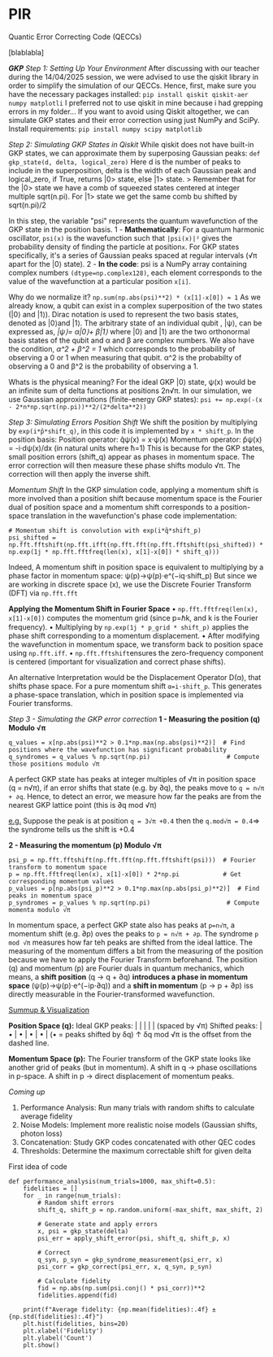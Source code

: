 # PIR
Quantic Error Correcting Code (QECCs)

[blablabla]



***GKP***
_Step 1: Setting Up Your Environment_
After discussing with our teacher during the 14/04/2025 session, we were advised to use the qiskit library in order to simplify the simulation of our QECCs.
Hence, first, make sure you have the necessary packages installed:
```pip install qiskit qiskit-aer numpy matplotli```
I preferred not to use qiskit in mine because i had grepping errors in my folder... If you want to avoid using Qiskit altogether, we can simulate GKP states and their error correction using just NumPy and SciPy. Install requirements:
```pip install numpy scipy matplotlib```



_Step 2: Simulating GKP States in Qiskit_
While qiskit does not have built-in GKP states, we can approximate them by superposing Gaussian peaks:
```def gkp_state(d, delta, logical_zero)```
Here d is the number of peaks to include in the superposition, delta is the width of each Gaussian peak and logical_zero, if True, returns   |0> state, else |1> state.
    > Remember that for the |0> state we have a comb of squeezed states centered at integer multiple sqrt(n.pi). For |1> state we get the same comb bu shifted by sqrt(n.pi)/2

In this step, the variable "psi" represents the quantum wavefunction of the GKP state in the position basis.
1 - **Mathematically**:
For a quantum harmonic oscillator, ```psi(x)``` is the wavefunction such that ```|psi(x)|²``` gives the probability density of finding the particle at position```x```. For GKP states specifically, it's a series of Gaussian peaks spaced at regular intervals (√π apart for the |0⟩ state).
2 - **In the code**:
psi is a NumPy array containing complex numbers ```(dtype=np.complex128)```, each element corresponds to the value of the wavefunction at a particular position ```x[i]```.

Why do we normalize it?         ```np.sum(np.abs(psi)**2) * (x[1]-x[0]) ≈ 1```
As we already know, a qubit can exist in a complex superposition of the two states (|0⟩ and |1⟩). Dirac notation is used to represent the two basis states, denoted as |0⟩and |1⟩. The arbitrary state of an individual qubit , |ψ⟩, can be expressed as,
*|ψ⟩= α|0⟩+ β|1⟩*
where |0⟩ and |1⟩ are the two orthonormal basis states of the qubit and α and β are complex numbers. We also have the condition,
*α^2 + β^2 = 1*
which corresponds to the probability of observing a 0 or 1 when measuring that qubit. α^2 is the probabilty of observing a 0 and β^2 is the probability of observing a 1.

Whats is the physical meaning? 
For the ideal GKP |0⟩ state, ψ(x) would be an infinite sum of delta functions at positions 2n√π. In our simulation, we use Gaussian approximations (finite-energy GKP states): ```psi += np.exp(-(x - 2*n*np.sqrt(np.pi))**2/(2*delta**2))```



_Step 3: Simulating Errors_
*Position Shift*
We shift the position by multiplying by ```exp(i*p̂*shift_q)```, in this code it is implemented by ```x * shift_p```.
In the position basis:
    Position operator: q̂ψ(x) = x·ψ(x)
    Momentum operator: p̂ψ(x) = -i·dψ(x)/dx (in natural units where ħ=1)
This is because for the GKP states, small position errors (shift_q) appear as phases in momentum space. The error correction will then measure these phase shifts modulo √π. The correction will then apply the inverse shift. 

*Momentum Shift*
In the GKP simulation code, applying a momentum shift is more involved than a position shift because momentum space is the Fourier dual of position space and a momentum shift corresponds to a position-space translation in the wavefunction's phase
code implementation:
```
# Momentum shift is convolution with exp(i*q̂*shift_p)
psi_shifted = np.fft.fftshift(np.fft.ifft(np.fft.fft(np.fft.fftshift(psi_shifted)) * np.exp(1j * np.fft.fftfreq(len(x), x[1]-x[0]) * shift_q)))
```
Indeed, A momentum shift in position space is equivalent to multiplying by a phase factor in momentum space:
ψ(p)→ψ(p)⋅e^(−iq⋅shift_p)
But since we are working in discrete space (x), we use the Discrete Fourier Transform (DFT) via ```np.fft.fft```

**Applying the Momentum Shift in Fourier Space**
• ```np.fft.fftfreq(len(x), x[1]-x[0])``` computes the momentum grid (since p=ℏk, and k is the Fourier frequency).
• Multiplying by ```np.exp(1j * p_grid * shift_p)``` applies the phase shift corresponding to a momentum displacement.
• After modifying the wavefunction in momentum space, we transform back to position space using ```np.fft.iff```.
• ```np.fft.fftshift```ensures the zero-frequency component is centered (important for visualization and correct phase shifts).

An alternative Interpretation would be the Displacement Operator D(α), that shifts phase space. For a pure momentum shift ```α=i⋅shift_p```. This generates a phase-space translation, which in position space is implemented via Fourier transforms. 



_Step 3 - Simulating the GKP error correction_
**1 - Measuring the position (q) Modulo √π**
``` 
q_values = x[np.abs(psi)**2 > 0.1*np.max(np.abs(psi)**2)]  # Find positions where the wavefunction has significant probability
q_syndromes = q_values % np.sqrt(np.pi)                     # Compute those positions modulo √π 
```
A perfect GKP state has peaks at integer multiples of √π in position space (q = n√π), if an error shifts that state (e.g. by ∂q), the peaks move to ```q = n√π + ∂q```. Hence, to detect an error, we measure how far the peaks are from the nearest GKP lattice point (this is ∂q mod √π)

<u>e.g.</u>
Suppose the peak is at position ```q = 3√π +0.4``` then the ```q.mod√π = 0.4```=> the syndrome tells us the shift is +0.4

**2 - Measuring the momentum (p) Modulo √π**
```
psi_p = np.fft.fftshift(np.fft.fft(np.fft.fftshift(psi)))  # Fourier transform to momentum space
p = np.fft.fftfreq(len(x), x[1]-x[0]) * 2*np.pi            # Get corresponding momentum values
p_values = p[np.abs(psi_p)**2 > 0.1*np.max(np.abs(psi_p)**2)]  # Find peaks in momentum space
p_syndromes = p_values % np.sqrt(np.pi)                     # Compute momenta modulo √π
```
In momentum space, a perfect GKP state also has peaks at ```p=n√π```, a momentum shift (e.g. ∂p) oves the peaks to ```p = n√π + ∂p```. The syndrome ```p mod √π``` measures how far teh peaks are shifted from the ideal lattice. The measuring of the momentum differs a bit from the measuring of the position because we have to apply the Fourier Transform beforehand. 
The position (q) and momentum (p) are Fourier duals in quantum mechanics, which means, a **shift position** (q → q + ∂q) **introduces a phase in momentum space** (ψ(p)→ψ(p)⋅e^(−ip⋅∂q)) and a **shift in momentum** (p → p + ∂p) iss directly measurable in the Fourier-transformed wavefunction.  

<u>Summup & Visualization</u>

**Position Space (q):**
Ideal GKP peaks:    |    |    |    |    |    (spaced by √π)
Shifted peaks:      |  • |  • |  • |  • |    (• = peaks shifted by δq)
                   ↑
               δq mod √π is the offset from the dashed line.

**Momentum Space (p):**
The Fourier transform of the GKP state looks like another grid of peaks (but in momentum).
A shift in q → phase oscillations in p-space.
A shift in p → direct displacement of momentum peaks.




_Coming up_
1. Performance Analysis: Run many trials with random shifts to calculate average fidelity
2. Noise Models: Implement more realistic noise models (Gaussian shifts, photon loss)
3. Concatenation: Study GKP codes concatenated with other QEC codes
4. Thresholds: Determine the maximum correctable shift for given delta

First idea of code
```
def performance_analysis(num_trials=1000, max_shift=0.5):
    fidelities = []
    for _ in range(num_trials):
        # Random shift errors
        shift_q, shift_p = np.random.uniform(-max_shift, max_shift, 2)
        
        # Generate state and apply errors
        x, psi = gkp_state(delta)
        psi_err = apply_shift_error(psi, shift_q, shift_p, x)
        
        # Correct
        q_syn, p_syn = gkp_syndrome_measurement(psi_err, x)
        psi_corr = gkp_correct(psi_err, x, q_syn, p_syn)
        
        # Calculate fidelity
        fid = np.abs(np.sum(psi.conj() * psi_corr))**2
        fidelities.append(fid)
    
    print(f"Average fidelity: {np.mean(fidelities):.4f} ± {np.std(fidelities):.4f}")
    plt.hist(fidelities, bins=20)
    plt.xlabel('Fidelity')
    plt.ylabel('Count')
    plt.show()
```